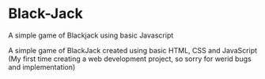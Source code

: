 # Black-Jack
A simple game of Blackjack using basic Javascript

 A simple game of BlackJack created using basic HTML, CSS and JavaScript (My first time creating a web development project, so sorry for werid bugs and implementation)
